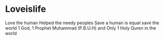 # Loveislife
Love the human
Helped the needy peoples
Save a human is equal save the world
1 God, 1 Prophet Muhammad (P.B.U.H) and Only 1 Holy Quren in the world
